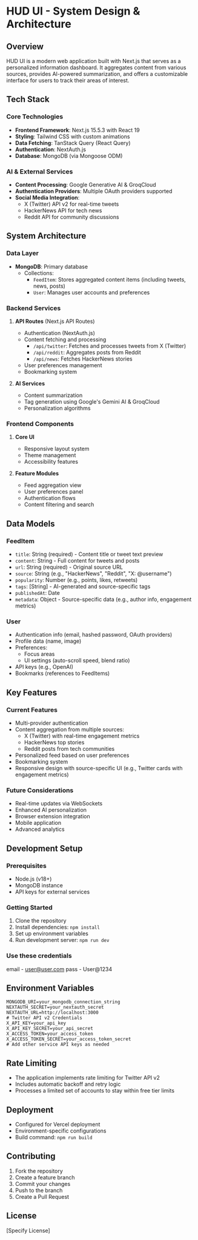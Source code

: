 # HUD UI - System Design & Architecture

## Overview
HUD UI is a modern web application built with Next.js that serves as a personalized information dashboard. It aggregates content from various sources, provides AI-powered summarization, and offers a customizable interface for users to track their areas of interest.

## Tech Stack

### Core Technologies
- **Frontend Framework**: Next.js 15.5.3 with React 19
- **Styling**: Tailwind CSS with custom animations
- **Data Fetching**: TanStack Query (React Query)
- **Authentication**: NextAuth.js
- **Database**: MongoDB (via Mongoose ODM)

### AI & External Services
- **Content Processing**: Google Generative AI & GroqCloud
- **Authentication Providers**: Multiple OAuth providers supported
- **Social Media Integration**:
  - X (Twitter) API v2 for real-time tweets
  - HackerNews API for tech news
  - Reddit API for community discussions

## System Architecture

### Data Layer
- **MongoDB**: Primary database
  - Collections:
    - `FeedItem`: Stores aggregated content items (including tweets, news, posts)
    - `User`: Manages user accounts and preferences

### Backend Services
1. **API Routes** (Next.js API Routes)
   - Authentication (NextAuth.js)
   - Content fetching and processing
     - `/api/twitter`: Fetches and processes tweets from X (Twitter)
     - `/api/reddit`: Aggregates posts from Reddit
     - `/api/news`: Fetches HackerNews stories
   - User preferences management
   - Bookmarking system

2. **AI Services**
   - Content summarization
   - Tag generation using Google's Gemini AI & GroqCloud
   - Personalization algorithms

### Frontend Components
1. **Core UI**
   - Responsive layout system
   - Theme management
   - Accessibility features

2. **Feature Modules**
   - Feed aggregation view
   - User preferences panel
   - Authentication flows
   - Content filtering and search

## Data Models

### FeedItem
- `title`: String (required) - Content title or tweet text preview
- `content`: String - Full content for tweets and posts
- `url`: String (required) - Original source URL
- `source`: String (e.g., "HackerNews", "Reddit", "X: @username")
- `popularity`: Number (e.g., points, likes, retweets)
- `tags`: [String] - AI-generated and source-specific tags
- `publishedAt`: Date
- `metadata`: Object - Source-specific data (e.g., author info, engagement metrics)

### User
- Authentication info (email, hashed password, OAuth providers)
- Profile data (name, image)
- Preferences:
  - Focus areas
  - UI settings (auto-scroll speed, blend ratio)
- API keys (e.g., OpenAI)
- Bookmarks (references to FeedItems)

## Key Features

### Current Features
- Multi-provider authentication
- Content aggregation from multiple sources:
  - X (Twitter) with real-time engagement metrics
  - HackerNews top stories
  - Reddit posts from tech communities
- Personalized feed based on user preferences
- Bookmarking system
- Responsive design with source-specific UI (e.g., Twitter cards with engagement metrics)

### Future Considerations
- Real-time updates via WebSockets
- Enhanced AI personalization
- Browser extension integration
- Mobile application
- Advanced analytics

## Development Setup

### Prerequisites
- Node.js (v18+)
- MongoDB instance
- API keys for external services

### Getting Started
1. Clone the repository
2. Install dependencies: `npm install`
3. Set up environment variables
4. Run development server: `npm run dev`

### Use these credentials
email - user@user.com
pass - User@1234

## Environment Variables
```
MONGODB_URI=your_mongodb_connection_string
NEXTAUTH_SECRET=your_nextauth_secret
NEXTAUTH_URL=http://localhost:3000
# Twitter API v2 Credentials
X_API_KEY=your_api_key
X_API_KEY_SECRET=your_api_secret
X_ACCESS_TOKEN=your_access_token
X_ACCESS_TOKEN_SECRET=your_access_token_secret
# Add other service API keys as needed
```

## Rate Limiting
- The application implements rate limiting for Twitter API v2
- Includes automatic backoff and retry logic
- Processes a limited set of accounts to stay within free tier limits

## Deployment
- Configured for Vercel deployment
- Environment-specific configurations
- Build command: `npm run build`

## Contributing
1. Fork the repository
2. Create a feature branch
3. Commit your changes
4. Push to the branch
5. Create a Pull Request

## License
[Specify License]
